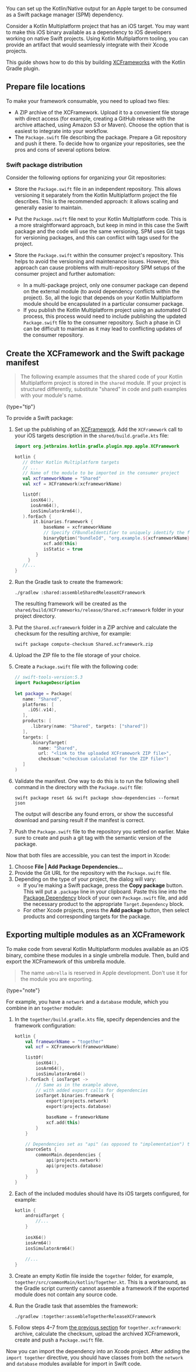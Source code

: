 [//]: # (title: Swift package export setup)

You can set up the Kotlin/Native output for an Apple target to be consumed as a Swift package manager (SPM) dependency.

Consider a Kotlin Multiplatform project that has an iOS target. You may want to make this iOS binary available
as a dependency to iOS developers working on native Swift projects. Using Kotlin Multiplatform tooling, you can provide
an artifact that would seamlessly integrate with their Xcode projects.

This guide shows how to do this by building [XCFrameworks](multiplatform-build-native-binaries.md#build-xcframeworks)
with the Kotlin Gradle plugin.

## Prepare file locations

To make your framework consumable, you need to upload two files:
* A ZIP archive of the XCFramework. Upload it to a convenient file storage with direct access (for example,
creating a GitHub release with the archive attached, using Amazon S3 or Maven).
  Choose the option that is easiest to integrate into your workflow.
* The `Package.swift` file describing the package. Prepare a Git repository and push it there.
  To decide how to organize your repositories, see the pros and cons of several options below.

### Swift package distribution

Consider the following options for organizing your Git repositories:

* Store the `Package.swift` file in an independent repository. This allows versioning it separately from the
Kotlin Multiplatform project the file describes. This is the recommended approach: it allows scaling and generally easier
to maintain.
* Put the `Package.swift` file next to your Kotlin Multiplatform code. This is a more straightforward approach, but
  keep in mind in this case the Swift package and the code will use the same versioning. SPM uses
  Git tags for versioning packages, and this can conflict with tags used for the project. 
* Store the `Package.swift` within the consumer project's repository. This helps to avoid the versioning and maintenance issues.
  However, this approach can cause problems with multi-repository SPM setups of the consumer project and further automation:

  * In a multi-package project, only one consumer package can depend on the external module (to avoid dependency conflicts
  within the project). So, all the logic that depends on your Kotlin Multiplatform module should be encapsulated in a particular consumer package.
  * If you publish the Kotlin Multiplatform project using an automated CI process, this process would need to include publishing the
  updated `Package.swift` file to the consumer repository. Such a phase in CI can be difficult to maintain as it may lead
  to conflicting updates of the consumer repository.

## Create the XCFramework and the Swift package manifest

> The following example assumes that the shared code of your Kotlin Multiplatform project is stored in the `shared` module.
> If your project is structured differently, substitute "shared" in code and path examples with your module's name.  
>
{type="tip"}

To provide a Swift package:
1. Set up the publishing of an [XCFramework](multiplatform-build-native-binaries.md#build-xcframeworks). Add the `XCFramework`
call to your iOS targets description in the `shared/build.gradle.kts` file:
   ```kotlin
   import org.jetbrains.kotlin.gradle.plugin.mpp.apple.XCFramework
   
   kotlin {
      // Other Kotlin Multiplatform targets
      // ...
      // Name of the module to be imported in the consumer project
      val xcframeworkName = "Shared"
      val xcf = XCFramework(xcframeworkName)
   
      listOf(
         iosX64(),
         iosArm64(),
         iosSimulatorArm64(),
      ).forEach {
          it.binaries.framework {
              baseName = xcframeworkName
              // Specify CFBundleIdentifier to uniquely identify the framework
              binaryOption("bundleId", "org.example.${xcframeworkName}")
              xcf.add(this)
              isStatic = true
           }
        }
      //...
   }
   ```
2. Run the Gradle task to create the framework:
   
   `./gradlew :shared:assembleSharedReleaseXCFramework`
  
   The resulting framework will be created as the `shared/build/XCFrameworks/release/Shared.xcframework` folder in your project directory.

3. Put the `Shared.xcframework` folder in a ZIP archive and calculate the checksum for the resulting archive, for example:
   
   `swift package compute-checksum Shared.xcframework.zip`
4. <anchor name="upload"></anchor> Upload the ZIP file to the file storage of your choice.
5. Create a `Package.swift` file with the following code:
   ```Swift
   // swift-tools-version:5.3
   import PackageDescription
    
   let package = Package(
      name: "Shared",
      platforms: [
        .iOS(.v14),
      ],
      products: [
         .library(name: "Shared", targets: ["shared"])
      ],
      targets: [
         .binaryTarget(
            name: "Shared",
            url: "<link to the uploaded XCFramework ZIP file>",
            checksum:"<checksum calculated for the ZIP file>")
      ]
   )
   ```
6. Validate the manifest.
   One way to do this is to run the following shell command in the directory with the `Package.swift` file:

    ```shell
    swift package reset && swift package show-dependencies --format json
    ```
    
    The output will describe any found errors, or show the successful download and parsing result if the manifest is correct.

7. Push the `Package.swift` file to the repository you settled on earlier. Make sure to create and push a git tag with the
semantic version of the package.

Now that both files are accessible, you can test the import in Xcode:

1. Choose **File | Add Package Dependencies...**
2. Provide the Git URL for the repository with the `Package.swift` file.
3. Depending on the type of your project, the dialog will vary:
   * If you're making a Swift package, press the **Copy package** button. This will put a `.package` line in your clipboard.
     Paste this line into the [Package.Dependency](https://developer.apple.com/documentation/packagedescription/package/dependency)
     block of your own `Package.swift` file, and add the necessary product to the appropriate `Target.Dependency` block.
   * For other Xcode projects, press the **Add package** button, then select products and corresponding targets for the package.

## Exporting multiple modules as an XCFramework

To make code from several Kotlin Multiplatform modules available as an iOS binary, combine these modules in a single
umbrella module. Then, build and export the XCFramework of this umbrella module.

<!--TODO remove this note when https://youtrack.jetbrains.com/issue/KT-66565 is fixed-->

> The name `umbrella` is reserved in Apple development. Don't use it for the module you are exporting.
> 
{type="note"}

For example, you have a `network` and a `database` module, which you combine in an `together` module:

1. In the `together/build.gradle.kts` file, specify dependencies and the framework configuration:

    ```kotlin
    kotlin {
        val frameworkName = "together"
        val xcf = XCFramework(frameworkName)
    
        listOf(
            iosX64(),
            iosArm64(),
            iosSimulatorArm64()
        ).forEach { iosTarget ->
            // Same as in the example above,
            // with added export calls for dependencies
            iosTarget.binaries.framework {
                export(projects.network)
                export(projects.database)
    
                baseName = frameworkName
                xcf.add(this)
            }
        }
    
        // Dependencies set as "api" (as opposed to "implementation") to export underlying modules
        sourceSets {
            commonMain.dependencies {
                api(projects.network)
                api(projects.database)
            }
        }
    }
    ```

2. Each of the included modules should have its iOS targets configured, for example:

    ```kotlin
    kotlin {
        androidTarget {
            //...
        }
        
        iosX64()
        iosArm64()
        iosSimulatorArm64()
        
        //...
    }
    ```

3. Create an empty Kotlin file inside the `together` folder, for example, `together/src/commonMain/kotlin/Together.kt`.
   This is a workaround, as the Gradle script currently cannot assemble a framework if the exported module does not
   contain any source code.

4. Run the Gradle task that assembles the framework:

    ```shell
    ./gradlew :together:assembleTogetherReleaseXCFramework
    ```

5. Follow steps 4–7 from [the previous section](#upload) for `together.xcframework`: archive, calculate the checksum, upload
the archived XCFramework, create and push a `Package.swift` file.

Now you can import the dependency into an Xcode project. After adding the `import together` directive,
you should have classes from both the `network` and `database` modules available for import in Swift code.
